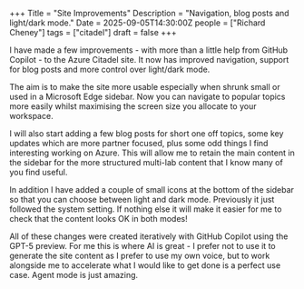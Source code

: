 +++
Title = "Site Improvements"
Description = "Navigation, blog posts and light/dark mode."
Date = 2025-09-05T14:30:00Z
people = ["Richard Cheney"]
tags = ["citadel"]
draft = false
+++

I have made a few improvements - with more than a little help from GitHub Copilot - to the Azure Citadel site. It now has improved navigation, support for blog posts and more control over light/dark mode.

The aim is to make the site more usable especially when shrunk small or used in a Microsoft Edge sidebar. Now you can navigate to popular topics more easily whilst maximising the screen size you allocate to your workspace.

I will also start adding a few blog posts for short one off topics, some key updates which are more partner focused, plus some odd things I find interesting working on Azure. This will allow me to retain the main content in the sidebar for the more structured multi-lab content that I know many of you find useful.

In addition I have added a couple of small icons at the bottom of the sidebar so that you can choose between light and dark mode. Previously it just followed the system setting. If nothing else it will make it easier for me to check that the content looks OK in both modes!

All of these changes were created iteratively with GitHub Copilot using the GPT-5 preview. For me this is where AI is great - I prefer not to use it to generate the site content as I prefer to use my own voice, but to work alongside me to accelerate what I would like to get done is a perfect use case. Agent mode is just amazing.
